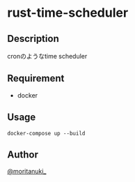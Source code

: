 # rust-time-scheduler

## Description
 
cronのようなtime scheduler
 
## Requirement
 
- docker
 

 
## Usage

```
docker-compose up --build
```

## Author
 
[@moritanuki_](https://twitter.com/moritanuki_)